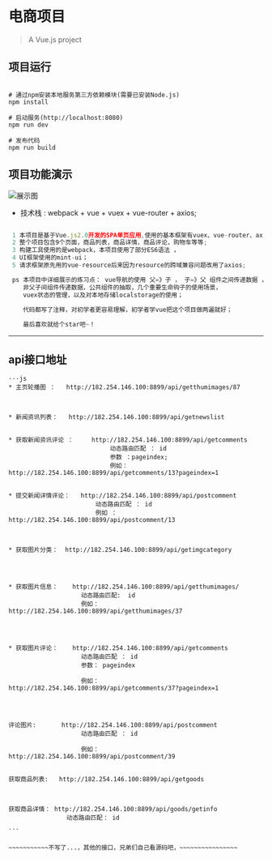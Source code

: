 # 电商项目

> A Vue.js project

## 项目运行

``` 安装

# 通过npm安装本地服务第三方依赖模块(需要已安装Node.js)
npm install

# 启动服务(http://localhost:8080)
npm run dev

# 发布代码
npm run build
```
## 项目功能演示
 ![展示图](../img/shopstore.gif)

 * 技术栈 : webpack + vue + vuex + vue-router + axios;

```js

 1 本项目是基于Vue.js2.0开发的SPA单页应用,使用的基本框架有vuex、vue-router、axios
 2 整个项目包含9个页面，商品列表，商品详情，商品评论，购物车等等;
 3 构建工具使用的是webpack，本项目使用了部分ES6语法 ，
 4 UI框架使用的mint-ui；
 5 请求框架原先用的vue-resource后来因为resource的跨域兼容问题改用了axios;

 ps 本项目中详细展示的练习点： vue导航的使用 父=》子 ， 子=》父 组件之间传递数据 ，
    非父子间组件传递数据，公共组件的抽取，几个重要生命钩子的使用场景，
    vuex状态的管理，以及对本地存储localstorage的使用；
    
    代码都写了注释，对初学者更容易理解，初学者学vue把这个项目做两遍就好；

    最后喜欢就给个star吧~！

```
-----------------------------------------

## api接口地址 
    ···js
    * 主页轮播图 ：   http://182.254.146.100:8899/api/getthumimages/87


   
    * 新闻资讯列表：   http://182.254.146.100:8899/api/getnewslist
   

    * 获取新闻资讯评论 ：     http://182.254.146.100:8899/api/getcomments
                                动态路由匹配 ： id
                                参数 ：pageindex;
                                例如：http://182.254.146.100:8899/api/getcomments/13?pageindex=1

   
    * 提交新闻详情评论：   http://182.254.146.100:8899/api/postcomment
                            动态路由匹配 ： id
                            例如 ： http://182.254.146.100:8899/api/postcomment/13
   


    * 获取图片分类：  http://182.254.146.100:8899/api/getimgcategory
    



    * 获取图片信息：    http://182.254.146.100:8899/api/getthumimages/
                        动态路由匹配:  id
                        例如：http://182.254.146.100:8899/api/getthumimages/37
    



    * 获取图片评论：    http://182.254.146.100:8899/api/getcomments
                        动态路由匹配 ： id
                        参数： pageindex

                        例如：http://182.254.146.100:8899/api/getcomments/37?pageindex=1
   



    评论图片:       http://182.254.146.100:8899/api/postcomment
                        动态路由匹配 ： id

                        例如：http://182.254.146.100:8899/api/postcomment/39

    
    获取商品列表:   http://182.254.146.100:8899/api/getgoods
    


    获取商品详情： http://182.254.146.100:8899/api/goods/getinfo
                    动态路由匹配： id

    ```

    ~~~~~~~~~~~不写了...，其他的接口，兄弟们自己看源码吧，~~~~~~~~~~~~~~~~